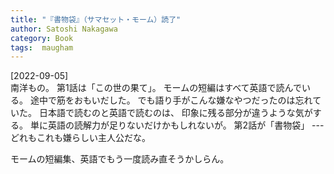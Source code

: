 ```yaml
---
title: "『書物袋』（サマセット・モーム）読了"
author: Satoshi Nakagawa
category: Book
tags:  maugham
---
```


[2022-09-05]  
 南洋もの。
第1話は「この世の果て」。
モームの短編はすべて英語で読んでいる。
途中で筋をおもいだした。
でも語り手がこんな嫌なやつだったのは忘れていた。
日本語で読むのと英語で読むのは、
印象に残る部分が違うような気がする。
単に英語の読解力が足りないだけかもしれないが。
第2話が「書物袋」 ---
どれもこれも嫌らしい主人公だな。

 モームの短編集、英語でもう一度読み直そうかしらん。

